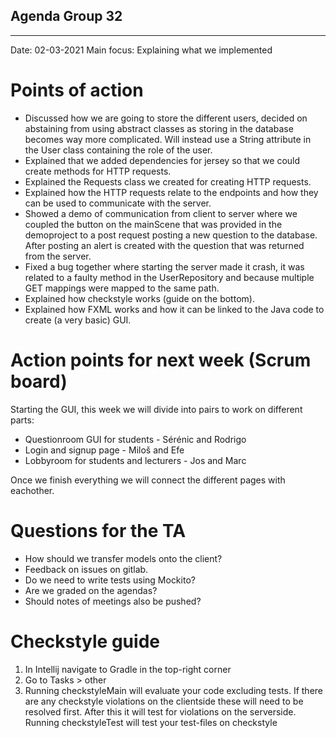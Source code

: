 ## Agenda Group 32

---

Date:           02-03-2021
Main focus:     Explaining what we implemented


# Points of action
* Discussed how we are going to store the different users, decided on abstaining from using abstract classes as storing in the database becomes way more complicated. Will instead use a String attribute in the User class containing the role of the user.
* Explained that we added dependencies for jersey so that we could create methods for HTTP requests.
* Explained the Requests class we created for creating HTTP requests.
* Explained how the HTTP requests relate to the endpoints and how they can be used to communicate with the server.
* Showed a demo of communication from client to server where we coupled the button on the mainScene that was provided in the demoproject to a post request posting a new question to the database. After posting an alert is created with the question that was returned from the server.
* Fixed a bug together where starting the server made it crash, it was related to a faulty method in the UserRepository and because multiple GET mappings were mapped to the same path.
* Explained how checkstyle works (guide on the bottom).
* Explained how FXML works and how it can be linked to the Java code to create (a very basic) GUI.

# Action points for next week (Scrum board)
Starting the GUI, this week we will divide into pairs to work on different parts:
* Questionroom GUI for students - Sérénic and Rodrigo
* Login and signup page - Miloš and Efe
* Lobbyroom for students and lecturers - Jos and Marc

Once we finish everything we will connect the different pages with eachother.


# Questions for the TA
* How should we transfer models onto the client?
* Feedback on issues on gitlab.
* Do we need to write tests using Mockito?
* Are we graded on the agendas?
* Should notes of meetings also be pushed?

# Checkstyle guide
1. In Intellij navigate to Gradle in the top-right corner
2. Go to Tasks > other
3. Running checkstyleMain will evaluate your code excluding tests. If there are any checkstyle violations on the clientside these will need to be resolved first. After this it will test for violations on the serverside. Running checkstyleTest will test your test-files on checkstyle

